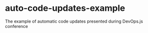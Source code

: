 # auto-code-updates-example
The example of automatic code updates presented during DevOps.js conference
